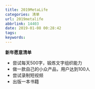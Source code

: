 ```yaml
---
title: 2019MetaLife
categories: 清单
url: 2019metalife
abbrlink: 14403
date: 2019-01-08 00:28:42
tags:
keywords:
---
```


**新年愿意清单**
- 尝试每天500字，锻炼文字组织能力
- 做一款自己的小众产品，用户达到100人
- 尝试录制短视频
- 出版一本书籍

